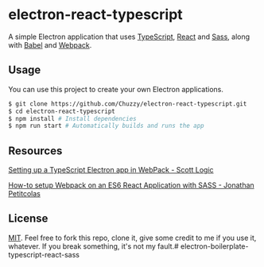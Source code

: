 # electron-react-typescript
A simple Electron application that uses [TypeScript](http://www.typescriptlang.org/), [React](https://reactjs.org) and [Sass](http://sass-lang.com), along with [Babel](https://babeljs.io/) and [Webpack](https://webpack.github.io).

## Usage
You can use this project to create your own Electron applications.
```bash
$ git clone https://github.com/Chuzzy/electron-react-typescript.git
$ cd electron-react-typescript
$ npm install # Install dependencies
$ npm run start # Automatically builds and runs the app
```

## Resources
[Setting up a TypeScript Electron app in WebPack - Scott Logic](http://blog.scottlogic.com/2017/06/06/typescript-electron-webpack.html)

[How-to setup Webpack on an ES6 React Application with SASS - Jonathan Petitcolas](https://www.jonathan-petitcolas.com/2015/05/15/howto-setup-webpack-on-es6-react-application-with-sass.html)

## License
[MIT](https://github.com/Chuzzy/electron-react-typescript/blob/master/LICENSE). Feel free to fork this repo, clone it, give some credit to me if you use it, whatever. If you break something, it's not my fault.# electron-boilerplate-typescript-react-sass

